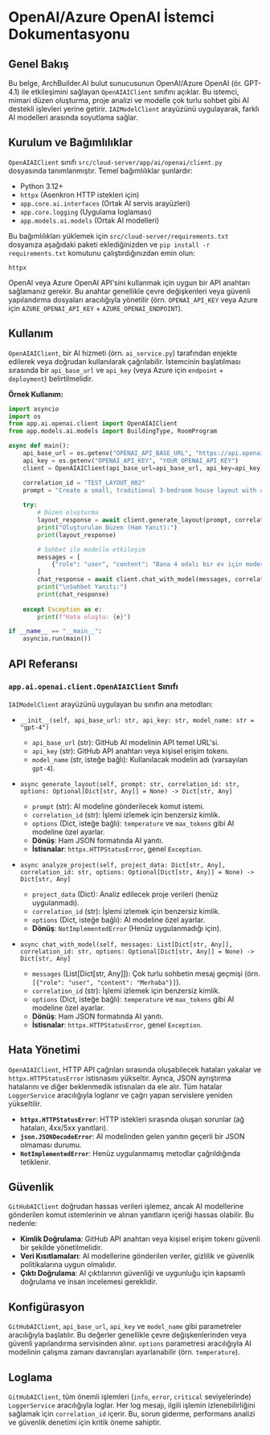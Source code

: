 # OpenAI/Azure OpenAI İstemci Dokumentasyonu

## Genel Bakış
Bu belge, ArchBuilder.AI bulut sunucusunun OpenAI/Azure OpenAI (ör. GPT-4.1) ile etkileşimini sağlayan `OpenAIAIClient` sınıfını açıklar. Bu istemci, mimari düzen oluşturma, proje analizi ve modelle çok turlu sohbet gibi AI destekli işlevleri yerine getirir. `IAIModelClient` arayüzünü uygulayarak, farklı AI modelleri arasında soyutlama sağlar.

## Kurulum ve Bağımlılıklar
`OpenAIAIClient` sınıfı `src/cloud-server/app/ai/openai/client.py` dosyasında tanımlanmıştır. Temel bağımlılıklar şunlardır:
- Python 3.12+
- `httpx` (Asenkron HTTP istekleri için)
- `app.core.ai.interfaces` (Ortak AI servis arayüzleri)
- `app.core.logging` (Uygulama loglaması)
- `app.models.ai.models` (Ortak AI modelleri)

Bu bağımlılıkları yüklemek için `src/cloud-server/requirements.txt` dosyanıza aşağıdaki paketi eklediğinizden ve `pip install -r requirements.txt` komutunu çalıştırdığınızdan emin olun:

```
httpx
```

OpenAI veya Azure OpenAI API'sini kullanmak için uygun bir API anahtarı sağlamanız gerekir. Bu anahtar genellikle çevre değişkenleri veya güvenli yapılandırma dosyaları aracılığıyla yönetilir (örn. `OPENAI_API_KEY` veya Azure için `AZURE_OPENAI_API_KEY` + `AZURE_OPENAI_ENDPOINT`).

## Kullanım
`OpenAIAIClient`, bir AI hizmeti (örn. `ai_service.py`) tarafından enjekte edilerek veya doğrudan kullanılarak çağrılabilir. İstemcinin başlatılması sırasında bir `api_base_url` ve `api_key` (veya Azure için `endpoint` + `deployment`) belirtilmelidir.

**Örnek Kullanım:**
```python
import asyncio
import os
from app.ai.openai.client import OpenAIAIClient
from app.models.ai.models import BuildingType, RoomProgram

async def main():
    api_base_url = os.getenv("OPENAI_API_BASE_URL", "https://api.openai.com/v1")
    api_key = os.getenv("OPENAI_API_KEY", "YOUR_OPENAI_API_KEY")
    client = OpenAIAIClient(api_base_url=api_base_url, api_key=api_key)

    correlation_id = "TEST_LAYOUT_002"
    prompt = "Create a small, traditional 3-bedroom house layout with a separate dining area."
    
    try:
        # Düzen oluşturma
        layout_response = await client.generate_layout(prompt, correlation_id)
        print("Oluşturulan Düzen (Ham Yanıt):")
        print(layout_response)

        # Sohbet ile modelle etkileşim
        messages = [
            {"role": "user", "content": "Bana 4 odalı bir ev için modern tasarım fikirleri söyle."}
        ]
        chat_response = await client.chat_with_model(messages, correlation_id)
        print("\nSohbet Yanıtı:")
        print(chat_response)
        
    except Exception as e:
        print(f"Hata oluştu: {e}")

if __name__ == "__main__":
    asyncio.run(main())
```

## API Referansı
### `app.ai.openai.client.OpenAIAIClient` Sınıfı
`IAIModelClient` arayüzünü uygulayan bu sınıfın ana metodları:

- `__init__(self, api_base_url: str, api_key: str, model_name: str = "gpt-4")`
    - `api_base_url` (str): GitHub AI modelinin API temel URL'si.
    - `api_key` (str): GitHub API anahtarı veya kişisel erişim tokenı.
    - `model_name` (str, isteğe bağlı): Kullanılacak modelin adı (varsayılan `gpt-4`).

- `async generate_layout(self, prompt: str, correlation_id: str, options: Optional[Dict[str, Any]] = None) -> Dict[str, Any]`
    - `prompt` (str): AI modeline gönderilecek komut istemi.
    - `correlation_id` (str): İşlemi izlemek için benzersiz kimlik.
    - `options` (Dict, isteğe bağlı): `temperature` ve `max_tokens` gibi AI modeline özel ayarlar.
    - **Dönüş**: Ham JSON formatında AI yanıtı.
    - **İstisnalar**: `httpx.HTTPStatusError`, genel `Exception`.

- `async analyze_project(self, project_data: Dict[str, Any], correlation_id: str, options: Optional[Dict[str, Any]] = None) -> Dict[str, Any]`
    - `project_data` (Dict): Analiz edilecek proje verileri (henüz uygulanmadı).
    - `correlation_id` (str): İşlemi izlemek için benzersiz kimlik.
    - `options` (Dict, isteğe bağlı): AI modeline özel ayarlar.
    - **Dönüş**: `NotImplementedError` (Henüz uygulanmadığı için).

- `async chat_with_model(self, messages: List[Dict[str, Any]], correlation_id: str, options: Optional[Dict[str, Any]] = None) -> Dict[str, Any]`
    - `messages` (List[Dict[str, Any]]): Çok turlu sohbetin mesaj geçmişi (örn. `[{"role": "user", "content": "Merhaba"}]`).
    - `correlation_id` (str): İşlemi izlemek için benzersiz kimlik.
    - `options` (Dict, isteğe bağlı): `temperature` ve `max_tokens` gibi AI modeline özel ayarlar.
    - **Dönüş**: Ham JSON formatında AI yanıtı.
    - **İstisnalar**: `httpx.HTTPStatusError`, genel `Exception`.

## Hata Yönetimi
`OpenAIAIClient`, HTTP API çağrıları sırasında oluşabilecek hataları yakalar ve `httpx.HTTPStatusError` istisnasını yükseltir. Ayrıca, JSON ayrıştırma hatalarını ve diğer beklenmedik istisnaları da ele alır. Tüm hatalar `LoggerService` aracılığıyla loglanır ve çağrı yapan servislere yeniden yükseltilir.

- **`httpx.HTTPStatusError`**: HTTP istekleri sırasında oluşan sorunlar (ağ hataları, 4xx/5xx yanıtları).
- **`json.JSONDecodeError`**: AI modelinden gelen yanıtın geçerli bir JSON olmaması durumu.
- **`NotImplementedError`**: Henüz uygulanmamış metodlar çağrıldığında tetiklenir.

## Güvenlik
`GitHubAIClient` doğrudan hassas verileri işlemez, ancak AI modellerine gönderilen komut istemlerinin ve alınan yanıtların içeriği hassas olabilir. Bu nedenle:
- **Kimlik Doğrulama**: GitHub API anahtarı veya kişisel erişim tokenı güvenli bir şekilde yönetilmelidir.
- **Veri Kısıtlamaları**: AI modellerine gönderilen veriler, gizlilik ve güvenlik politikalarına uygun olmalıdır.
- **Çıktı Doğrulama**: AI çıktılarının güvenliği ve uygunluğu için kapsamlı doğrulama ve insan incelemesi gereklidir.

## Konfigürasyon
`GitHubAIClient`, `api_base_url`, `api_key` ve `model_name` gibi parametreler aracılığıyla başlatılır. Bu değerler genellikle çevre değişkenlerinden veya güvenli yapılandırma servisinden alınır. `options` parametresi aracılığıyla AI modelinin çalışma zamanı davranışları ayarlanabilir (örn. `temperature`).

## Loglama
`GitHubAIClient`, tüm önemli işlemleri (`info`, `error`, `critical` seviyelerinde) `LoggerService` aracılığıyla loglar. Her log mesajı, ilgili işlemin izlenebilirliğini sağlamak için `correlation_id` içerir. Bu, sorun giderme, performans analizi ve güvenlik denetimi için kritik öneme sahiptir.

